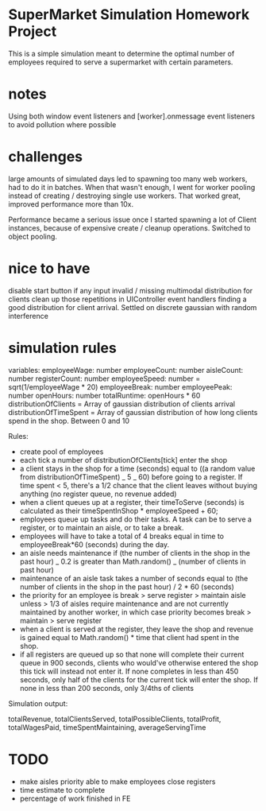 # SuperMarket Simulation Homework Project

This is a simple simulation meant to determine the optimal number of employees required to serve a supermarket with certain parameters.

# notes

Using both window event listeners and [worker].onmessage event listeners to avoid pollution where possible

# challenges

large amounts of simulated days led to spawning too many web workers, had to do it in batches. When that wasn't enough, I went for worker pooling instead of creating / destroying single use workers. That worked great, improved performance more than 10x.

Performance became a serious issue once I started spawning a lot of Client instances, because of expensive create / cleanup operations. Switched to object pooling.

# nice to have

disable start button if any input invalid / missing
multimodal distribution for clients
clean up those repetitions in UIController event handlers
finding a good distribution for client arrival. Settled on discrete gaussian with random interference

# simulation rules

variables:
employeeWage: number
employeeCount: number
aisleCount: number
registerCount: number
employeeSpeed: number = sqrt(1/employeeWage \* 20)
employeeBreak: number
employeePeak: number
openHours: number
totalRuntime: openHours \* 60
distributionOfClients = Array of gaussian distribution of clients arrival
distributionOfTimeSpent = Array of gaussian distribution of how long clients spend in the shop. Between 0 and 10

Rules:

- create pool of employees
- each tick a number of distributionOfClients[tick] enter the shop
- a client stays in the shop for a time (seconds) equal to ((a random value from distributionOfTimeSpent) _ 5 _ 60) before going to a register. If time spent < 5, there's a 1/2 chance that the client leaves without buying anything (no register queue, no revenue added)
- when a client queues up at a register, their timeToServe (seconds) is calculated as their timeSpentInShop \* employeeSpeed + 60;
- employees queue up tasks and do their tasks. A task can be to serve a register, or to maintain an aisle, or to take a break.
- employees will have to take a total of 4 breaks equal in time to employeeBreak\*60 (seconds) during the day.
- an aisle needs maintenance if (the number of clients in the shop in the past hour) _ 0.2 is greater than Math.random() _ (number of clients in past hour)
- maintenance of an aisle task takes a number of seconds equal to (the number of clients in the shop in the past hour) / 2 \* 60 (seconds)
- the priority for an employee is break > serve register > maintain aisle unless > 1/3 of aisles require maintenance and are not currently maintained by another worker, in which case priority becomes break > maintain > serve register
- when a client is served at the register, they leave the shop and revenue is gained equal to Math.random() \* time that client had spent in the shop.
- if all registers are queued up so that none will complete their current queue in 900 seconds, clients who would've otherwise entered the shop this tick will instead not enter it. If none completes in less than 450 seconds, only half of the clients for the current tick will enter the shop. If none in less than 200 seconds, only 3/4ths of clients

Simulation output:

totalRevenue,
totalClientsServed,
totalPossibleClients,
totalProfit,
totalWagesPaid,
timeSpentMaintaining,
averageServingTime

# TODO

- make aisles priority able to make employees close registers
- time estimate to complete
- percentage of work finished in FE
